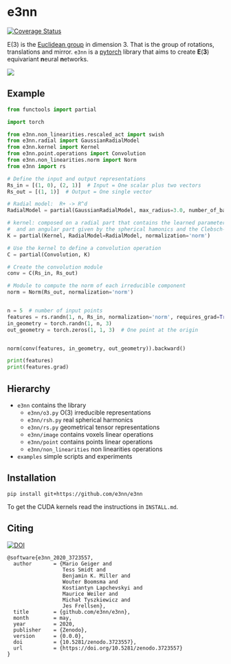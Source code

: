 # e3nn
[![Coverage Status](https://coveralls.io/repos/github/e3nn/e3nn/badge.svg?branch=master)](https://coveralls.io/github/e3nn/e3nn?branch=master)

E(3) is the [Euclidean group](https://en.wikipedia.org/wiki/Euclidean_group) in dimension 3. That is the group of rotations, translations and mirror.
`e3nn` is a [pytorch](https://pytorch.org) library that aims to create **E**(**3**) equivariant **n**eural **n**etworks.

![](https://user-images.githubusercontent.com/333780/79220728-dbe82c00-7e54-11ea-82c7-b3acbd9b2246.gif)

## Example
```python
from functools import partial

import torch

from e3nn.non_linearities.rescaled_act import swish
from e3nn.radial import GaussianRadialModel
from e3nn.kernel import Kernel
from e3nn.point.operations import Convolution
from e3nn.non_linearities.norm import Norm
from e3nn import rs

# Define the input and output representations
Rs_in = [(1, 0), (2, 1)]  # Input = One scalar plus two vectors
Rs_out = [(1, 1)]  # Output = One single vector

# Radial model:  R+ -> R^d
RadialModel = partial(GaussianRadialModel, max_radius=3.0, number_of_basis=3, h=100, L=1, act=swish)

# kernel: composed on a radial part that contains the learned parameters
#  and an angular part given by the spherical hamonics and the Clebsch-Gordan coefficients
K = partial(Kernel, RadialModel=RadialModel, normalization='norm')

# Use the kernel to define a convolution operation
C = partial(Convolution, K)

# Create the convolution module
conv = C(Rs_in, Rs_out)

# Module to compute the norm of each irreducible component
norm = Norm(Rs_out, normalization='norm')


n = 5  # number of input points
features = rs.randn(1, n, Rs_in, normalization='norm', requires_grad=True)
in_geometry = torch.randn(1, n, 3)
out_geometry = torch.zeros(1, 1, 3)  # One point at the origin


norm(conv(features, in_geometry, out_geometry)).backward()

print(features)
print(features.grad)
```

## Hierarchy

- `e3nn` contains the library
  - `e3nn/o3.py` O(3) irreducible representations
  - `e3nn/rsh.py` real spherical harmonics
  - `e3nn/rs.py` geometrical tensor representations
  - `e3nn/image` contains voxels linear operations
  - `e3nn/point` contains points linear operations
  - `e3nn/non_linearities` non linearities operations
- `examples` simple scripts and experiments

## Installation

`pip install git+https://github.com/e3nn/e3nn`

To get the CUDA kernels read the instructions in `INSTALL.md`.

## Citing
[![DOI](https://zenodo.org/badge/DOI/10.5281/zenodo.3723557.svg)](https://doi.org/10.5281/zenodo.3723557)

```
@software{e3nn_2020_3723557,
  author       = {Mario Geiger and
                  Tess Smidt and
                  Benjamin K. Miller and
                  Wouter Boomsma and
                  Kostiantyn Lapchevskyi and
                  Maurice Weiler and
                  Michał Tyszkiewicz and
                  Jes Frellsen},
  title        = {github.com/e3nn/e3nn},
  month        = may,
  year         = 2020,
  publisher    = {Zenodo},
  version      = {0.0.0},
  doi          = {10.5281/zenodo.3723557},
  url          = {https://doi.org/10.5281/zenodo.3723557}
}
```
